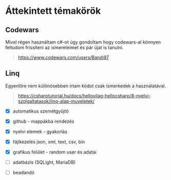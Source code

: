 # Áttekintett témakörök
## Codewars
Mivel régen használtam c#-ot úgy gondoltam hogy codewars-al könnyen feltudom frissíteni az ismereteimet és pár újat is tanulni.
>https://www.codewars.com/users/Bandi97
## Linq
Egyenlőre nem különösebben írtam kódot csak ismerkedek a használatával.
>https://csharptutorial.hu/docs/hellovilag-hellocsharp/8-nyelvi-szolgaltatasok/linq-alap-muveletek/

- [x] automatikus szemétgyűjtő
 - [x] github - mappákba rendezés
 - [x] nyelvi elemek - gyakorlás
 - [x] fájlkezelés json, xml, text, csv, bin
 - [x] grafikus felület - random user és adatai
 - [ ] adatbázis (SQLight, MariaDB)
 - [ ] beadandó

